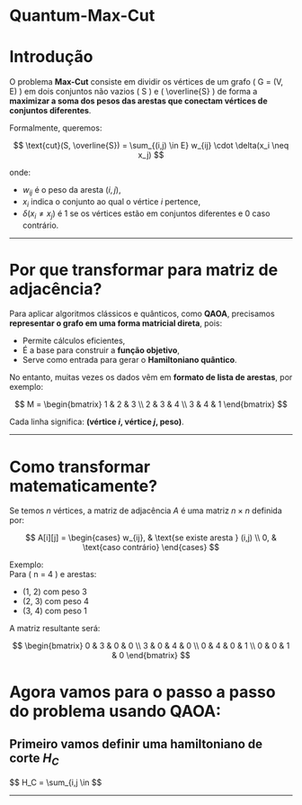 # Quantum-Max-Cut 

# Introdução

O problema **Max-Cut** consiste em dividir os vértices de um grafo \( G = (V, E) \) em dois conjuntos não vazios \( S \) e \( \overline{S} \) de forma a **maximizar a soma dos pesos das arestas que conectam vértices de conjuntos diferentes**.

Formalmente, queremos:

$$
\text{cut}(S, \overline{S}) = \sum_{(i,j) \in E} w_{ij} \cdot \delta(x_i \neq x_j)
$$

onde:
- $w_{ij}$ é o peso da aresta $(i,j)$,
- $x_i$ indica o conjunto ao qual o vértice $i$ pertence,
- $\delta(x_i \neq x_j)$ é 1 se os vértices estão em conjuntos diferentes e 0 caso contrário.

---

# Por que transformar para matriz de adjacência?

Para aplicar algoritmos clássicos e quânticos, como **QAOA**, precisamos **representar o grafo em uma forma matricial direta**, pois:
- Permite cálculos eficientes,
- É a base para construir a **função objetivo**,
- Serve como entrada para gerar o **Hamiltoniano quântico**.

No entanto, muitas vezes os dados vêm em **formato de lista de arestas**, por exemplo:

$$
M = \begin{bmatrix}
1 & 2 & 3 \\
2 & 3 & 4 \\
3 & 4 & 1
\end{bmatrix}
$$

Cada linha significa: **(vértice $i$, vértice $j$, peso)**.

---

# Como transformar matematicamente?

Se temos $n$ vértices, a matriz de adjacência $A$ é uma matriz $n \times n$ definida por:

$$
A[i][j] =
\begin{cases}
w_{ij}, & \text{se existe aresta } (i,j) \\
0, & \text{caso contrário}
\end{cases}
$$

Exemplo:  
Para \( n = 4 \) e arestas:
- (1, 2) com peso 3
- (2, 3) com peso 4
- (3, 4) com peso 1

A matriz resultante será:

$$
\begin{bmatrix}
0 & 3 & 0 & 0 \\
3 & 0 & 4 & 0 \\
0 & 4 & 0 & 1 \\
0 & 0 & 1 & 0
\end{bmatrix}
$$


# Agora vamos para o passo a passo do problema usando QAOA:  

## Primeiro vamos definir uma hamiltoniano de corte $H_C$

$$
H_C = \sum_{i,j \in
$$

---



